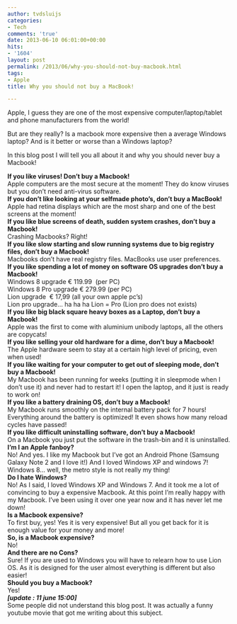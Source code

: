 ```yaml
---
author: tvdsluijs
categories:
- Tech
comments: 'true'
date: 2013-06-10 06:01:00+00:00
hits:
- '1604'
layout: post
permalink: /2013/06/why-you-should-not-buy-macbook.html
tags:
- Apple
title: Why you should not buy a MacBook!

---
```

Apple, I guess they are one of the most expensive computer/laptop/tablet and phone manufacturers from the world!

But are they really? Is a macbook more expensive then a average Windows laptop? And is it better or worse than a Windows laptop?

In this blog post I will tell you all about it and why you should never buy a Macbook! <!--more-->

**If you like viruses! Don&#8217;t buy a Macbook!**  
Apple computers are the most secure at the moment! They do know viruses but you don&#8217;t need anti-virus software.  
**If you don&#8217;t like looking at your selfmade photo&#8217;s, don&#8217;t buy a MacBook!**  
Apple had retina displays which are the most sharp and one of the best screens at the moment!  
**If you like blue screens of death, sudden system crashes, don&#8217;t buy a Macbook!**  
Crashing Macbooks? Right!  
**If you like slow starting and slow running systems due to big registry files, don&#8217;t buy a Macbook!**  
Macbooks don&#8217;t have real registry files. MacBooks use user preferences.  
**If you like spending a lot of money on software OS upgrades don&#8217;t buy a Macbook!**  
Windows 8 upgrade € 119.99  (per PC)  
Windows 8 Pro upgrade € 279.99 (per PC)  
Lion upgrade  € 17,99 (all your own apple pc&#8217;s)  
Lion pro upgrade&#8230; ha ha ha Lion = Pro (Lion pro does not exists)  
**If you like big black square heavy boxes as a Laptop, don&#8217;t buy a Macbook!**  
Apple was the first to come with aluminium unibody laptops, all the others are copycats!  
**If you like selling your old hardware for a dime, don&#8217;t buy a Macbook!**  
The Apple hardware seem to stay at a certain high level of pricing, even when used!  
**If you like waiting for your computer to get out of sleeping mode, don&#8217;t buy a Macbook!**  
My Macbook has been running for weeks (putting it in sleepmode when I don&#8217;t use it) and never had to restart it! I open the laptop, and it just is ready to work on!  
**If you like a battery draining OS, don&#8217;t buy a Macbook!**  
My Macbook runs smoothly on the internal battery pack for 7 hours! Everything around the battery is optimized! It even shows how many reload cycles have passed!  
**If you like difficult uninstalling software, don&#8217;t buy a Macbook!**  
On a Macbook you just put the software in the trash-bin and it is uninstalled.  
**I&#8217;m I an Apple fanboy?**   
No! And yes. I like my Macbook but I&#8217;ve got an Android Phone (Samsung Galaxy Note 2 and I love it!) And I loved Windows XP and windows 7! Windows 8&#8230; well, the metro style is not really my thing!  
**Do I hate Windows?**  
No! As I said, I loved Windows XP and Windows 7. And it took me a lot of convincing to buy a expensive Macbook. At this point I&#8217;m really happy with my Macbook. I&#8217;ve been using it over one year now and it has never let me down!  
**Is a Macbook expensive?**  
To first buy, yes! Yes it is very expensive! But all you get back for it is enough value for your money and more!  
**So, is a Macbook expensive?**  
No!  
**And there are no Cons?**  
Sure! If you are used to Windows you will have to relearn how to use Lion OS. As it is designed for the user almost everything is different but also easier!  
**Should you buy a Macbook?**  
Yes!  
_**[update : 11 june 15:00]**_  
Some people did not understand this blog post. It was actually a funny youtube movie that got me writing about this subject.